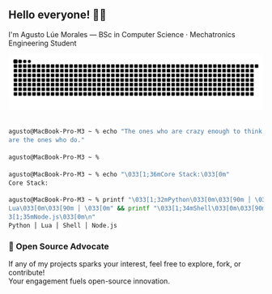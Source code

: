 ## Hello everyone! 👋🏻

I'm Agusto Lúe Morales — BSc in Computer Science · Mechatronics Engineering Student

<picture>
  <source media="(prefers-color-scheme: dark)" srcset="github-snake-dark.svg" />
  <source media="(prefers-color-scheme: light)" srcset="github-snake.svg" />
  <img alt="github-snake" src="github-snake.svg" />
</picture>


```zsh

agusto@MacBook-Pro-M3 ~ % echo "The ones who are crazy enough to think they can change the world
are the ones who do."

agusto@MacBook-Pro-M3 ~ %

agusto@MacBook-Pro-M3 ~ % echo "\033[1;36mCore Stack:\033[0m"
Core Stack:

agusto@MacBook-Pro-M3 ~ % printf "\033[1;32mPython\033[0m\033[90m │ \033[0m" && printf"\033[1;33m
Lua\033[0m\033[90m │ \033[0m" && printf "\033[1;34mShell\033[0m\033[90m │ \033[0m" && printf "\03
3[1;35mNode.js\033[0m\n"
Python │ Lua │ Shell │ Node.js

```

### 🚀 Open Source Advocate

If any of my projects sparks your interest, feel free to explore, fork, or contribute!  
Your engagement fuels open-source innovation.
